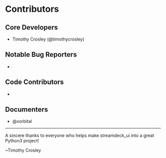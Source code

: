 Contributors
===================

## Core Developers
- Timothy Crosley (@timothycrosley)

## Notable Bug Reporters
-

## Code Contributors
-

## Documenters
- @xorbital


--------------------------------------------

A sincere thanks to everyone who helps make streamdeck_ui into a great Python3 project!

~Timothy Crosley
